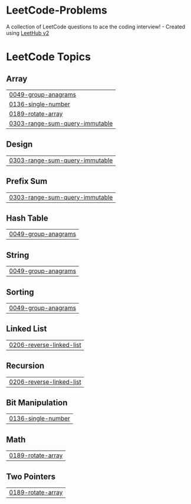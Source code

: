 # LeetCode-Problems
A collection of LeetCode questions to ace the coding interview! - Created using [LeetHub v2](https://github.com/arunbhardwaj/LeetHub-2.0)

<!---LeetCode Topics Start-->
# LeetCode Topics
## Array
|  |
| ------- |
| [0049-group-anagrams](https://github.com/abhaysoni512/LeetCode-Problems/tree/master/0049-group-anagrams) |
| [0136-single-number](https://github.com/abhaysoni512/LeetCode-Problems/tree/master/0136-single-number) |
| [0189-rotate-array](https://github.com/abhaysoni512/LeetCode-Problems/tree/master/0189-rotate-array) |
| [0303-range-sum-query-immutable](https://github.com/abhaysoni512/LeetCode-Problems/tree/master/0303-range-sum-query-immutable) |
## Design
|  |
| ------- |
| [0303-range-sum-query-immutable](https://github.com/abhaysoni512/LeetCode-Problems/tree/master/0303-range-sum-query-immutable) |
## Prefix Sum
|  |
| ------- |
| [0303-range-sum-query-immutable](https://github.com/abhaysoni512/LeetCode-Problems/tree/master/0303-range-sum-query-immutable) |
## Hash Table
|  |
| ------- |
| [0049-group-anagrams](https://github.com/abhaysoni512/LeetCode-Problems/tree/master/0049-group-anagrams) |
## String
|  |
| ------- |
| [0049-group-anagrams](https://github.com/abhaysoni512/LeetCode-Problems/tree/master/0049-group-anagrams) |
## Sorting
|  |
| ------- |
| [0049-group-anagrams](https://github.com/abhaysoni512/LeetCode-Problems/tree/master/0049-group-anagrams) |
## Linked List
|  |
| ------- |
| [0206-reverse-linked-list](https://github.com/abhaysoni512/LeetCode-Problems/tree/master/0206-reverse-linked-list) |
## Recursion
|  |
| ------- |
| [0206-reverse-linked-list](https://github.com/abhaysoni512/LeetCode-Problems/tree/master/0206-reverse-linked-list) |
## Bit Manipulation
|  |
| ------- |
| [0136-single-number](https://github.com/abhaysoni512/LeetCode-Problems/tree/master/0136-single-number) |
## Math
|  |
| ------- |
| [0189-rotate-array](https://github.com/abhaysoni512/LeetCode-Problems/tree/master/0189-rotate-array) |
## Two Pointers
|  |
| ------- |
| [0189-rotate-array](https://github.com/abhaysoni512/LeetCode-Problems/tree/master/0189-rotate-array) |
<!---LeetCode Topics End-->